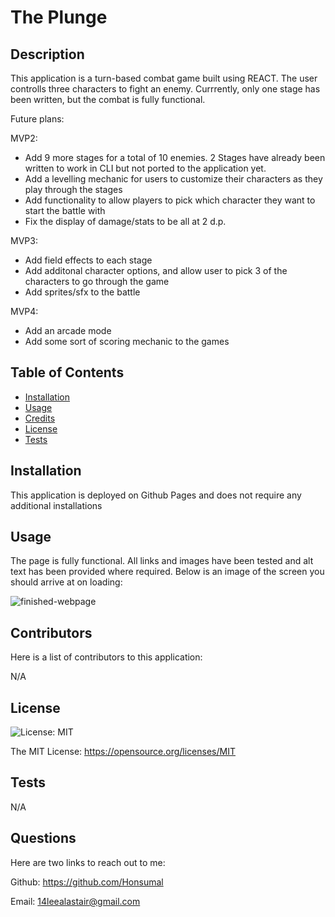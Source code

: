 # The Plunge

## Description
This application is a turn-based combat game built using REACT. The user controlls three characters to fight an enemy. Currrently, only one stage has been written, but the combat is fully functional. 

Future plans:

MVP2:
- Add 9 more stages for a total of 10 enemies. 2 Stages have already been written to work in CLI but not ported to the application yet.
- Add a levelling mechanic for users to customize their characters as they play through the stages
- Add functionality to allow players to pick which character they want to start the battle with
- Fix the display of damage/stats to be all at 2 d.p.

MVP3:
- Add field effects to each stage
- Add additonal character options, and allow user to pick 3 of the characters to go through the game
- Add sprites/sfx to the battle

MVP4:
- Add an arcade mode
- Add some sort of scoring mechanic to the games

## Table of Contents

- [Installation](#installation)
- [Usage](#usage)
- [Credits](#credits)
- [License](#license)
- [Tests](#tests)

## Installation

This application is deployed on Github Pages and does not require any additional installations

## Usage

The page is fully functional. All links and images have been tested and alt text has been provided where required. Below is an image of the screen you should arrive at on loading:

![finished-webpage](./public/finished-webpage.png)

## Contributors

Here is a list of contributors to this application:

N/A

## License

![License: MIT](https://img.shields.io/badge/License-MIT-yellow.svg)

The MIT License: https://opensource.org/licenses/MIT

## Tests

N/A

## Questions

Here are two links to reach out to me:

Github: https://github.com/Honsumal

Email: 14leealastair@gmail.com